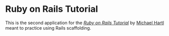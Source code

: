 # Ruby on Rails Tutorial

This is the second application for the
[*Ruby on Rails Tutorial*](http://www.railstutorial.org/)
by [Michael Hartl](http://www.michaelhartl.com/) meant to practice using Rails scaffolding.
